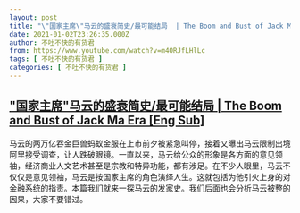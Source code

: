 ```yaml
---
layout: post
title: "\"国家主席\"马云的盛衰简史/最可能结局  | The Boom and Bust of Jack Ma Era [Eng Sub]"
date: 2021-01-02T23:26:35.000Z
author: 不吐不快的有货君
from: https://www.youtube.com/watch?v=m4ORJfLHlLc
tags: [ 不吐不快的有货君 ]
categories: [ 不吐不快的有货君 ]
---
```

<!--1609629995000-->
["国家主席"马云的盛衰简史/最可能结局  | The Boom and Bust of Jack Ma Era [Eng Sub]](https://www.youtube.com/watch?v=m4ORJfLHlLc)
------

<div>
马云的两万亿吞金巨兽蚂蚁金服在上市前夕被紧急叫停，接着又曝出马云限制出境阿里接受调查，让人跌破眼镜。一直以来，马云给公众的形象是各方面的意见领袖，经济商业人文艺术甚至是宗教和特异功能，都有涉足。在不少人眼里，马云不仅仅是意见领袖，马云是按国家主席的角色演绎人生。这就包括为他引火上身的对金融系统的指责。本篇我们就来一探马云的发家史。我们后面也会分析马云被整的因果，大家不要错过。
</div>
